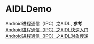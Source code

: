 # AIDLDemo
Android进程通信（IPC）之AIDL,
**参考**  
[Android进程通信（IPC）之AIDL快速入门](https://www.jianshu.com/p/67e490284587)    
[Android进程通信（IPC）之AIDL对象传递](https://www.jianshu.com/p/0818f78c6e2f)
